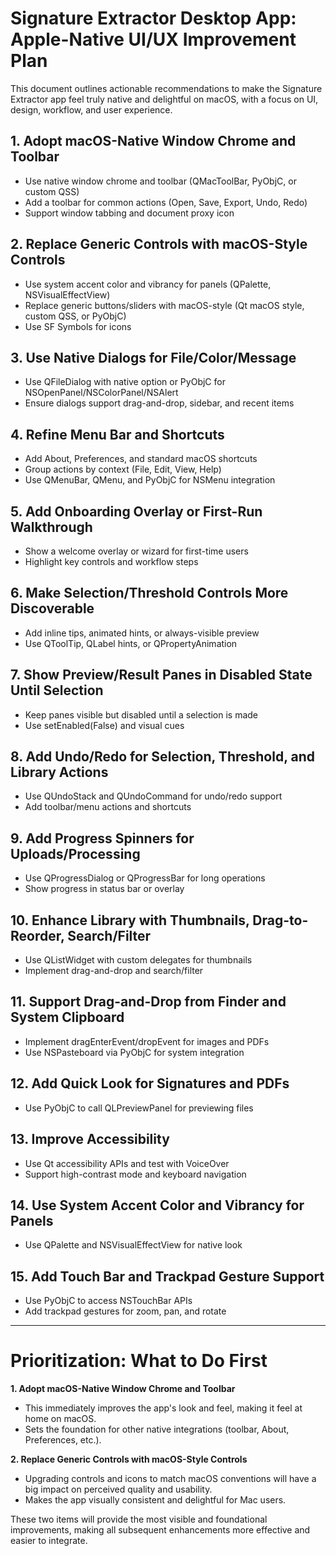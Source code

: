 # Signature Extractor Desktop App: Apple-Native UI/UX Improvement Plan

This document outlines actionable recommendations to make the Signature Extractor app feel truly native and delightful on macOS, with a focus on UI, design, workflow, and user experience.

## 1. Adopt macOS-Native Window Chrome and Toolbar
- Use native window chrome and toolbar (QMacToolBar, PyObjC, or custom QSS)
- Add a toolbar for common actions (Open, Save, Export, Undo, Redo)
- Support window tabbing and document proxy icon

## 2. Replace Generic Controls with macOS-Style Controls
- Use system accent color and vibrancy for panels (QPalette, NSVisualEffectView)
- Replace generic buttons/sliders with macOS-style (Qt macOS style, custom QSS, or PyObjC)
- Use SF Symbols for icons

## 3. Use Native Dialogs for File/Color/Message
- Use QFileDialog with native option or PyObjC for NSOpenPanel/NSColorPanel/NSAlert
- Ensure dialogs support drag-and-drop, sidebar, and recent items

## 4. Refine Menu Bar and Shortcuts
- Add About, Preferences, and standard macOS shortcuts
- Group actions by context (File, Edit, View, Help)
- Use QMenuBar, QMenu, and PyObjC for NSMenu integration

## 5. Add Onboarding Overlay or First-Run Walkthrough
- Show a welcome overlay or wizard for first-time users
- Highlight key controls and workflow steps

## 6. Make Selection/Threshold Controls More Discoverable
- Add inline tips, animated hints, or always-visible preview
- Use QToolTip, QLabel hints, or QPropertyAnimation

## 7. Show Preview/Result Panes in Disabled State Until Selection
- Keep panes visible but disabled until a selection is made
- Use setEnabled(False) and visual cues

## 8. Add Undo/Redo for Selection, Threshold, and Library Actions
- Use QUndoStack and QUndoCommand for undo/redo support
- Add toolbar/menu actions and shortcuts

## 9. Add Progress Spinners for Uploads/Processing
- Use QProgressDialog or QProgressBar for long operations
- Show progress in status bar or overlay

## 10. Enhance Library with Thumbnails, Drag-to-Reorder, Search/Filter
- Use QListWidget with custom delegates for thumbnails
- Implement drag-and-drop and search/filter

## 11. Support Drag-and-Drop from Finder and System Clipboard
- Implement dragEnterEvent/dropEvent for images and PDFs
- Use NSPasteboard via PyObjC for system integration

## 12. Add Quick Look for Signatures and PDFs
- Use PyObjC to call QLPreviewPanel for previewing files

## 13. Improve Accessibility
- Use Qt accessibility APIs and test with VoiceOver
- Support high-contrast mode and keyboard navigation

## 14. Use System Accent Color and Vibrancy for Panels
- Use QPalette and NSVisualEffectView for native look

## 15. Add Touch Bar and Trackpad Gesture Support
- Use PyObjC to access NSTouchBar APIs
- Add trackpad gestures for zoom, pan, and rotate

---

# Prioritization: What to Do First

**1. Adopt macOS-Native Window Chrome and Toolbar**
- This immediately improves the app's look and feel, making it feel at home on macOS.
- Sets the foundation for other native integrations (toolbar, About, Preferences, etc.).

**2. Replace Generic Controls with macOS-Style Controls**
- Upgrading controls and icons to match macOS conventions will have a big impact on perceived quality and usability.
- Makes the app visually consistent and delightful for Mac users.

These two items will provide the most visible and foundational improvements, making all subsequent enhancements more effective and easier to integrate.
